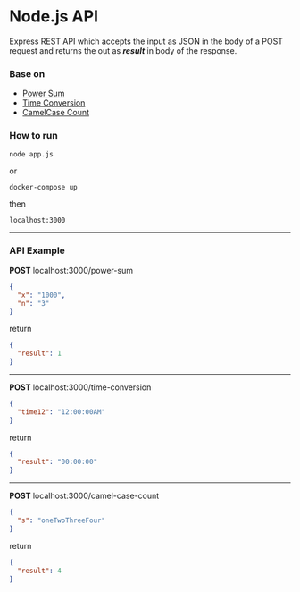 # Node.js API

Express REST API which accepts the input as JSON in the body of a POST request and returns the out as _**result**_ in body of the response.

### **Base on**

- [Power Sum](https://github.com/somsakra/power-sum)
- [Time Conversion](https://github.com/somsakra/time-conversion)
- [CamelCase Count](https://github.com/somsakra/camel-case-count)

### **How to run**

```
node app.js
```

or

```
docker-compose up
```

then

```
localhost:3000
```

---

### **API Example**

**POST** localhost:3000/power-sum

```json
{
  "x": "1000",
  "n": "3"
}
```

return

```json
{
  "result": 1
}
```

---

**POST** localhost:3000/time-conversion

```json
{
  "time12": "12:00:00AM"
}
```

return

```json
{
  "result": "00:00:00"
}
```

---

**POST** localhost:3000/camel-case-count

```json
{
  "s": "oneTwoThreeFour"
}
```

return

```json
{
  "result": 4
}
```
